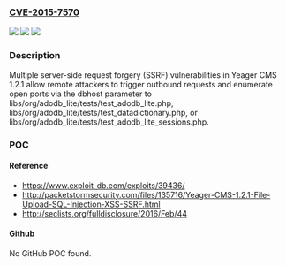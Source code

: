 ### [CVE-2015-7570](https://cve.mitre.org/cgi-bin/cvename.cgi?name=CVE-2015-7570)
![](https://img.shields.io/static/v1?label=Product&message=n%2Fa&color=blue)
![](https://img.shields.io/static/v1?label=Version&message=n%2Fa&color=blue)
![](https://img.shields.io/static/v1?label=Vulnerability&message=n%2Fa&color=brighgreen)

### Description

Multiple server-side request forgery (SSRF) vulnerabilities in Yeager CMS 1.2.1 allow remote attackers to trigger outbound requests and enumerate open ports via the dbhost parameter to libs/org/adodb_lite/tests/test_adodb_lite.php, libs/org/adodb_lite/tests/test_datadictionary.php, or libs/org/adodb_lite/tests/test_adodb_lite_sessions.php.

### POC

#### Reference
- https://www.exploit-db.com/exploits/39436/
- http://packetstormsecurity.com/files/135716/Yeager-CMS-1.2.1-File-Upload-SQL-Injection-XSS-SSRF.html
- http://seclists.org/fulldisclosure/2016/Feb/44

#### Github
No GitHub POC found.

